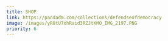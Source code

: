 ```yaml
---
title: SHOP
link: https://pandadm.com/collections/defendseofdemocracy
image: /images/yR8tU7xhRaid3RZJtKMO_IMG_2197.PNG
priority: 6
---
```


